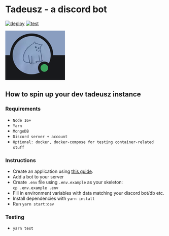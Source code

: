 # Tadeusz - a discord bot

[![deploy](https://github.com/mstarski/tadeusz/actions/workflows/deploy.yml/badge.svg?branch=master)](https://github.com/mstarski/tadeusz/actions/workflows/deploy.yml)
[![test](https://github.com/mstarski/tadeusz/actions/workflows/test.yml/badge.svg?branch=master)](https://github.com/mstarski/tadeusz/actions/workflows/test.yml)

![tadeo](assets/tadeo.png)

## How to spin up your dev tadeusz instance

### Requirements
* `Node 16+` 
* `Yarn`
* `MongoDB`
* `Discord server + account`
* `Optional: docker, docker-compose for testing container-related stuff`

### Instructions

* Create an application using [this guide](https://discordjs.guide/preparations/setting-up-a-bot-application.html#creating-your-bot).
* Add a bot to your server
* Create `.env` file using `.env.example` as your skeleton:<br>
  `cp .env.example .env`
* Fill in environment variables with data matching your discord bot/db etc.
* Install dependencies with `yarn install`
* Run `yarn start:dev`


### Testing
* `yarn test`
